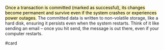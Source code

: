 <mark style="background: #FFF3A3A6;">Once a transaction is committed (marked as successful), its changes become permanent and survive even if the system crashes or experiences power outages.</mark> The committed data is written to non-volatile storage, like a hard disk, ensuring it persists even when the system restarts. Think of it like sending an email – once you hit send, the message is out there, even if your computer restarts.

#card 